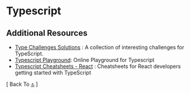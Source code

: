 # Typescript

## Additional Resources

- [Type Challenges Solutions](https://ghaiklor.github.io/type-challenges-solutions/en/) : A collection of interesting challenges for TypeScript.
- [Typescript Playground](https://www.typescriptlang.org/play): Online Playground for Typescript
- [Typescript Cheatsheets - React](https://github.com/typescript-cheatsheets/react#reacttypescript-cheatsheets) : Cheatsheets for React developers getting started with TypeScript

[ Back To [🔝](#typescript-on-a-daily-basis) ]
